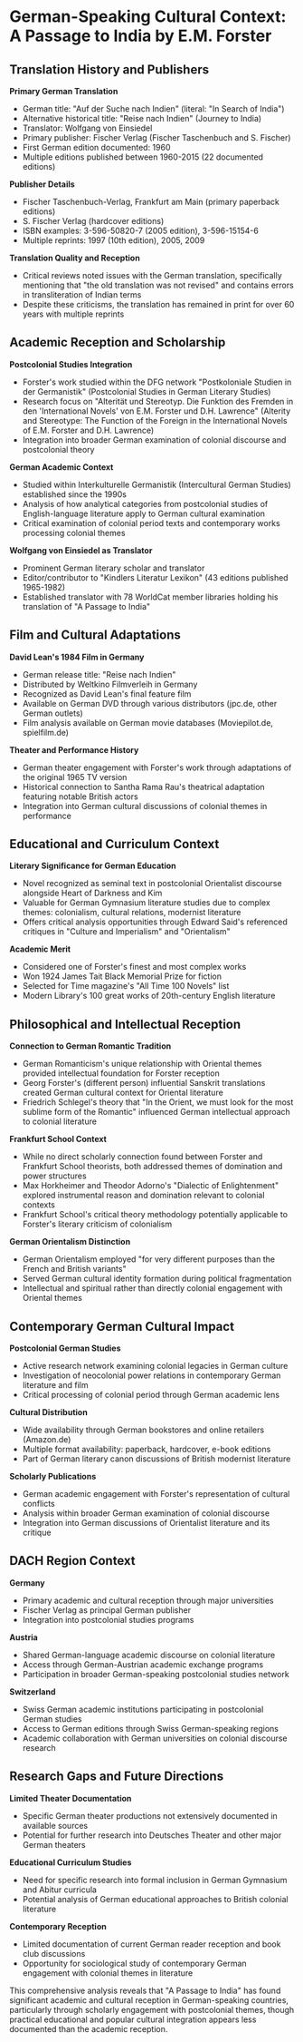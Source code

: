 # German-Speaking Cultural Context: A Passage to India by E.M. Forster

## Translation History and Publishers

**Primary German Translation**
- German title: "Auf der Suche nach Indien" (literal: "In Search of India")
- Alternative historical title: "Reise nach Indien" (Journey to India)
- Translator: Wolfgang von Einsiedel
- Primary publisher: Fischer Verlag (Fischer Taschenbuch and S. Fischer)
- First German edition documented: 1960
- Multiple editions published between 1960-2015 (22 documented editions)

**Publisher Details**
- Fischer Taschenbuch-Verlag, Frankfurt am Main (primary paperback editions)
- S. Fischer Verlag (hardcover editions)
- ISBN examples: 3-596-50820-7 (2005 edition), 3-596-15154-6
- Multiple reprints: 1997 (10th edition), 2005, 2009

**Translation Quality and Reception**
- Critical reviews noted issues with the German translation, specifically mentioning that "the old translation was not revised" and contains errors in transliteration of Indian terms
- Despite these criticisms, the translation has remained in print for over 60 years with multiple reprints

## Academic Reception and Scholarship

**Postcolonial Studies Integration**
- Forster's work studied within the DFG network "Postkoloniale Studien in der Germanistik" (Postcolonial Studies in German Literary Studies)
- Research focus on "Alterität und Stereotyp. Die Funktion des Fremden in den 'International Novels' von E.M. Forster und D.H. Lawrence" (Alterity and Stereotype: The Function of the Foreign in the International Novels of E.M. Forster and D.H. Lawrence)
- Integration into broader German examination of colonial discourse and postcolonial theory

**German Academic Context**
- Studied within Interkulturelle Germanistik (Intercultural German Studies) established since the 1990s
- Analysis of how analytical categories from postcolonial studies of English-language literature apply to German cultural examination
- Critical examination of colonial period texts and contemporary works processing colonial themes

**Wolfgang von Einsiedel as Translator**
- Prominent German literary scholar and translator
- Editor/contributor to "Kindlers Literatur Lexikon" (43 editions published 1965-1982)
- Established translator with 78 WorldCat member libraries holding his translation of "A Passage to India"

## Film and Cultural Adaptations

**David Lean's 1984 Film in Germany**
- German release title: "Reise nach Indien"
- Distributed by Weltkino Filmverleih in Germany
- Recognized as David Lean's final feature film
- Available on German DVD through various distributors (jpc.de, other German outlets)
- Film analysis available on German movie databases (Moviepilot.de, spielfilm.de)

**Theater and Performance History**
- German theater engagement with Forster's work through adaptations of the original 1965 TV version
- Historical connection to Santha Rama Rau's theatrical adaptation featuring notable British actors
- Integration into German cultural discussions of colonial themes in performance

## Educational and Curriculum Context

**Literary Significance for German Education**
- Novel recognized as seminal text in postcolonial Orientalist discourse alongside Heart of Darkness and Kim
- Valuable for German Gymnasium literature studies due to complex themes: colonialism, cultural relations, modernist literature
- Offers critical analysis opportunities through Edward Said's referenced critiques in "Culture and Imperialism" and "Orientalism"

**Academic Merit**
- Considered one of Forster's finest and most complex works
- Won 1924 James Tait Black Memorial Prize for fiction
- Selected for Time magazine's "All Time 100 Novels" list
- Modern Library's 100 great works of 20th-century English literature

## Philosophical and Intellectual Reception

**Connection to German Romantic Tradition**
- German Romanticism's unique relationship with Oriental themes provided intellectual foundation for Forster reception
- Georg Forster's (different person) influential Sanskrit translations created German cultural context for Oriental literature
- Friedrich Schlegel's theory that "In the Orient, we must look for the most sublime form of the Romantic" influenced German intellectual approach to colonial literature

**Frankfurt School Context**
- While no direct scholarly connection found between Forster and Frankfurt School theorists, both addressed themes of domination and power structures
- Max Horkheimer and Theodor Adorno's "Dialectic of Enlightenment" explored instrumental reason and domination relevant to colonial contexts
- Frankfurt School's critical theory methodology potentially applicable to Forster's literary criticism of colonialism

**German Orientalism Distinction**
- German Orientalism employed "for very different purposes than the French and British variants"
- Served German cultural identity formation during political fragmentation
- Intellectual and spiritual rather than directly colonial engagement with Oriental themes

## Contemporary German Cultural Impact

**Postcolonial German Studies**
- Active research network examining colonial legacies in German culture
- Investigation of neocolonial power relations in contemporary German literature and film
- Critical processing of colonial period through German academic lens

**Cultural Distribution**
- Wide availability through German bookstores and online retailers (Amazon.de)
- Multiple format availability: paperback, hardcover, e-book editions
- Part of German literary canon discussions of British modernist literature

**Scholarly Publications**
- German academic engagement with Forster's representation of cultural conflicts
- Analysis within broader German examination of colonial discourse
- Integration into German discussions of Orientalist literature and its critique

## DACH Region Context

**Germany**
- Primary academic and cultural reception through major universities
- Fischer Verlag as principal German publisher
- Integration into postcolonial studies programs

**Austria**
- Shared German-language academic discourse on colonial literature
- Access through German-Austrian academic exchange programs
- Participation in broader German-speaking postcolonial studies network

**Switzerland**
- Swiss German academic institutions participating in postcolonial German studies
- Access to German editions through Swiss German-speaking regions
- Academic collaboration with German universities on colonial discourse research

## Research Gaps and Future Directions

**Limited Theater Documentation**
- Specific German theater productions not extensively documented in available sources
- Potential for further research into Deutsches Theater and other major German theaters

**Educational Curriculum Studies**
- Need for specific research into formal inclusion in German Gymnasium and Abitur curricula
- Potential analysis of German educational approaches to British colonial literature

**Contemporary Reception**
- Limited documentation of current German reader reception and book club discussions
- Opportunity for sociological study of contemporary German engagement with colonial themes in literature

This comprehensive analysis reveals that "A Passage to India" has found significant academic and cultural reception in German-speaking countries, particularly through scholarly engagement with postcolonial themes, though practical educational and popular cultural integration appears less documented than the academic reception.